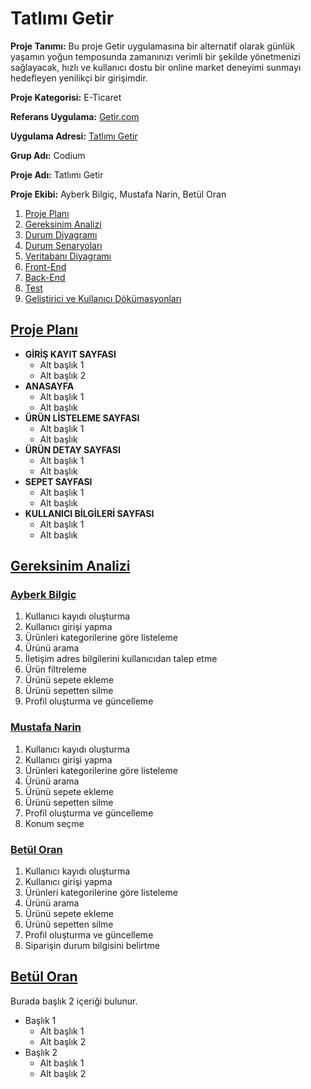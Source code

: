# Tatlımı Getir
 **Proje Tanımı:** Bu proje Getir uygulamasına bir alternatif olarak günlük yaşamın yoğun temposunda zamanınızı verimli bir şekilde yönetmenizi sağlayacak, hızlı ve kullanıcı dostu bir online market deneyimi sunmayı hedefleyen yenilikçi bir girişimdir. 

**Proje Kategorisi:** E-Ticaret

**Referans Uygulama:** [Getir.com](https://getir.com)

**Uygulama Adresi:** [Tatlımı Getir](https://github.com/lewisVailed/TatlimiGetir.git)

**Grup Adı:** Codium

**Proje Adı:** Tatlımı Getir

**Proje Ekibi:** Ayberk Bilgiç, Mustafa Narin, Betül Oran


1. [Proje Planı](#baslik-1)
2. [Gereksinim Analizi](#baslik-2)
3. [Durum Diyagramı](#baslik-3)
4. [Durum Senaryoları](#baslik-3)
5. [Veritabanı Diyagramı](#baslik-3)
6. [Front-End](#baslik-3)
7. [Back-End](#baslik-3)
8. [Test](#baslik-3)
9. [Geliştirici ve Kullanıcı Dökümasyonları](#baslik-3)

## [Proje Planı](#baslik-1)

- **GİRİŞ KAYIT SAYFASI**
  - Alt başlık 1
  - Alt başlık 2
- **ANASAYFA**
  - Alt başlık 1
  - Alt başlık
- **ÜRÜN LİSTELEME SAYFASI**
  - Alt başlık 1
  - Alt başlık  
- **ÜRÜN DETAY SAYFASI**
  - Alt başlık 1
  - Alt başlık
- **SEPET SAYFASI**
  - Alt başlık 1
  - Alt başlık
- **KULLANICI BİLGİLERİ SAYFASI**
  - Alt başlık 1
  - Alt başlık

## [Gereksinim Analizi](#baslik-2)

### [Ayberk Bilgiç](#baslik-2)

1. Kullanıcı kayıdı oluşturma
2. Kullanıcı girişi yapma
3. Ürünleri kategorilerine göre listeleme
4. Ürünü arama
5. İletişim adres bilgilerini kullanıcıdan talep etme
6. Ürün filtreleme
7. Ürünü sepete ekleme
8. Ürünü sepetten silme
9. Profil oluşturma ve güncelleme
   

### [Mustafa Narin](#baslik-2)

1. Kullanıcı kayıdı oluşturma
2. Kullanıcı girişi yapma
3. Ürünleri kategorilerine göre listeleme
4. Ürünü arama
5. Ürünü sepete ekleme
6. Ürünü sepetten silme
7. Profil oluşturma ve güncelleme
8. Konum seçme

### [Betül Oran](#baslik-2)

1. Kullanıcı kayıdı oluşturma
2. Kullanıcı girişi yapma
3. Ürünleri kategorilerine göre listeleme
4. Ürünü arama
5. Ürünü sepete ekleme
6. Ürünü sepetten silme
7. Profil oluşturma ve güncelleme
8. Siparişin durum bilgisini belirtme

 




## [Betül Oran](#baslik-2)
Burada başlık 2 içeriği bulunur.
- Başlık 1
  - Alt başlık 1
  - Alt başlık 2
- Başlık 2
  - Alt başlık 1
  - Alt başlık 2
